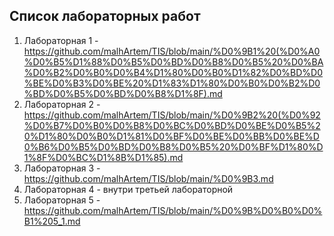 ## Список лабораторных работ
1. Лабораторная 1 - https://github.com/malhArtem/TIS/blob/main/%D0%9B1%20(%D0%A0%D0%B5%D1%88%D0%B5%D0%BD%D0%B8%D0%B5%20%D0%BA%D0%B2%D0%B0%D0%B4%D1%80%D0%B0%D1%82%D0%BD%D0%BE%D0%B3%D0%BE%20%D1%83%D1%80%D0%B0%D0%B2%D0%BD%D0%B5%D0%BD%D0%B8%D1%8F).md
2. Лабораторная 2 - https://github.com/malhArtem/TIS/blob/main/%D0%9B2%20(%D0%92%D0%B7%D0%B0%D0%B8%D0%BC%D0%BD%D0%BE%D0%B5%20%D1%80%D0%B0%D1%81%D0%BF%D0%BE%D0%BB%D0%BE%D0%B6%D0%B5%D0%BD%D0%B8%D0%B5%20%D0%BF%D1%80%D1%8F%D0%BC%D1%8B%D1%85).md
3. Лабораторная 3 - https://github.com/malhArtem/TIS/blob/main/%D0%9B3.md
4. Лабораторная 4 - внутри третьей лабораторной
5. Лабораторная 5 - https://github.com/malhArtem/TIS/blob/main/%D0%9B%D0%B0%D0%B1%205_1.md

